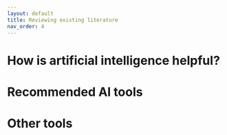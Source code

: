 ```yaml
---
layout: default
title: Reviewing existing literature
nav_order: 4
---
```


# How is artificial intelligence helpful? 

# Recommended AI tools 

# Other tools 


